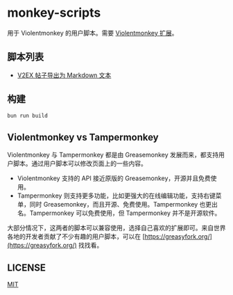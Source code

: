 # monkey-scripts

用于 Violentmonkey 的用户脚本。需要 [Violentmonkey 扩展](https://violentmonkey.github.io/get-it/)。

## 脚本列表

- [V2EX 帖子导出为 Markdown 文本](dist/export_v2ex_thread.js)

## 构建

```sh
bun run build
```

## Violentmonkey vs Tampermonkey

Violentmonkey 与 Tampermonkey 都是由 Greasemonkey 发展而来，都支持用户脚本。通过用户脚本可以修改页面上的一些内容。

- Violentmonkey 支持的 API 接近原版的 Greasemonkey，开源并且免费使用。
- Tampermonkey 则支持更多功能，比如更强大的在线编辑功能，支持右键菜单，同时 Greasemonkey，而且开源、免费使用。Tampermonkey 也更出名。Tampermonkey 可以免费使用，但 Tampermonkey 并不是开源软件。

大部分情况下，这两者的脚本可以兼容使用，选择自己喜欢的扩展即可。来自世界各地的开发者贡献了不少有趣的用户脚本，可以在 [https://greasyfork.org/](https://greasyfork.org/) 找找看。

## LICENSE

[MIT](LICENSE)

